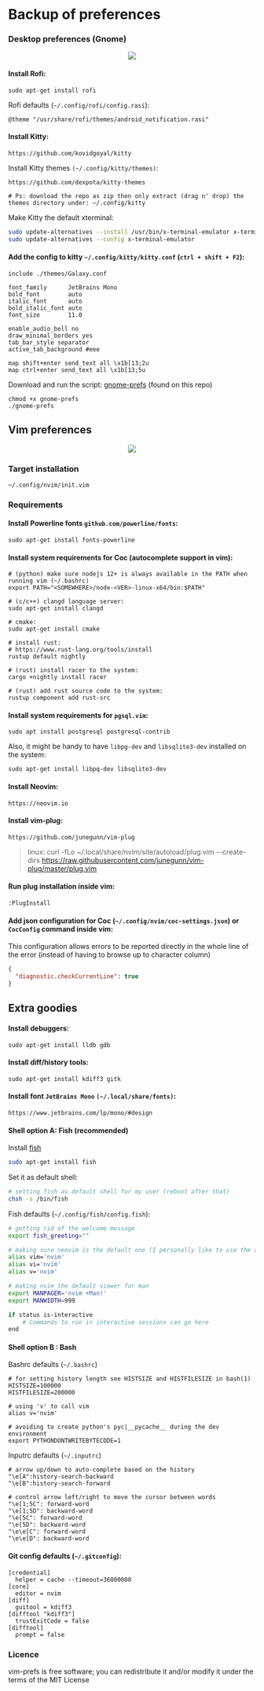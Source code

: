 # Backup of preferences

### Desktop preferences (Gnome)
<p align="center">
  <img src="data/gnome-prefs-screenshot.png?v=1"/>
</p>

#### Install Rofi:
```
sudo apt-get install rofi
```

Rofi defaults (`~/.config/rofi/config.rasi`):
```
@theme "/usr/share/rofi/themes/android_notification.rasi"
```

####  Install Kitty:
```
https://github.com/kovidgoyal/kitty
```

Install Kitty themes `(~/.config/kitty/themes)`:
```
https://github.com/dexpota/kitty-themes

# Ps: download the repo as zip then only extract (drag n' drop) the themes directory under: ~/.config/kitty
```

Make Kitty the default xterminal:
```bash
sudo update-alternatives --install /usr/bin/x-terminal-emulator x-terminal-emulator /usr/bin/kitty 50
sudo update-alternatives --config x-terminal-emulator
```

#### Add the config to kitty `~/.config/kitty/kitty.conf` (`ctrl + shift + F2`):
```
include ./themes/Galaxy.conf

font_family      JetBrains Mono
bold_font        auto
italic_font      auto
bold_italic_font auto
font_size        11.0

enable_audio_bell no
draw_minimal_borders yes
tab_bar_style separator
active_tab_background #eee

map shift+enter send_text all \x1b[13;2u
map ctrl+enter send_text all \x1b[13;5u
```

Download and run the script: [gnome-prefs](./gnome-prefs) (found on this repo)
```
chmod +x gnome-prefs
./gnome-prefs
```

## Vim preferences
<p align="center">
  <img src="data/screenshot.png?v=1"/>
</p>

### Target installation
```
~/.config/nvim/init.vim
```

### Requirements

#### Install Powerline fonts `github.com/powerline/fonts`:
```
sudo apt-get install fonts-powerline
```

#### Install system requirements for Coc (autocomplete support in vim):
```
# (python) make sure nodejs 12+ is always available in the PATH when running vim (~/.bashrc)
export PATH="<SOMEWHERE>/node-<VER>-linux-x64/bin:$PATH"

# (c/c++) clangd language server:
sudo apt-get install clangd 

# cmake:
sudo apt-get install cmake

# install rust:
# https://www.rust-lang.org/tools/install
rustup default nightly

# (rust) install racer to the system:
cargo +nightly install racer

# (rust) add rust source code to the system:
rustup component add rust-src
```

#### Install system requirements for `pgsql.vim`:
```
sudo apt install postgresql postgresql-contrib
```

Also, it might be handy to have `libpg-dev` and `libsqlite3-dev` installed on the system:
```
sudo apt-get install libpq-dev libsqlite3-dev
```

#### Install Neovim:
```
https://neovim.io
```

#### Install vim-plug:
```
https://github.com/junegunn/vim-plug
```
> linux: curl -fLo ~/.local/share/nvim/site/autoload/plug.vim --create-dirs https://raw.githubusercontent.com/junegunn/vim-plug/master/plug.vim

#### Run plug installation inside vim:
```
:PlugInstall
```

#### Add json configuration for Coc (`~/.config/nvim/coc-settings.json`) or `CocConfig` command inside vim:

This configuration allows errors to be reported directly in the whole line of the error (instead of having to browse up to character column)
```json
{
  "diagnostic.checkCurrentLine": true
}
```

## Extra goodies

#### Install debuggers:
```
sudo apt-get install lldb gdb
```

#### Install diff/history tools:
```
sudo apt-get install kdiff3 gitk
```

####  Install font `JetBrains Mono` `(~/.local/share/fonts)`:
```
https://www.jetbrains.com/lp/mono/#design
```

#### Shell option A: Fish (recommended)
Install [fish](https://fishshell.com)
```bash
sudo apt-get install fish
```

Set it as default shell:
```bash
# setting fish as default shell for my user (reboot after that)
chsh -s /bin/fish
```

Fish defaults (`~/.config/fish/config.fish`):
```bash
# getting rid of the welcome message
export fish_greeting=""

# making sure neovim is the default one (I personally like to use the alias 'v' for vim)
alias vim='nvim'
alias vi='nvim'
alias v='nvim'

# making nvim the default viewer for man
export MANPAGER='nvim +Man!'
export MANWIDTH=999

if status is-interactive
    # Commands to run in interactive sessions can go here
end
```

#### Shell option B : Bash
Bashrc defaults (`~/.bashrc`)
```
# for setting history length see HISTSIZE and HISTFILESIZE in bash(1)
HISTSIZE=100000
HISTFILESIZE=200000

# using 'v' to call vim
alias v='nvim'

# avoiding to create python's pyc|__pycache__ during the dev environment
export PYTHONDONTWRITEBYTECODE=1
```

Inputrc defaults (`~/.inputrc`)
```
# arrow up/down to auto-complete based on the history
"\e[A":history-search-backward
"\e[B":history-search-forward

# control arrow left/right to move the cursor between words
"\e[1;5C": forward-word
"\e[1;5D": backward-word
"\e[5C": forward-word
"\e[5D": backward-word
"\e\e[C": forward-word
"\e\e[D": backward-word
```

#### Git config defaults (`~/.gitconfig`):
```
[credential]
  helper = cache --timeout=36000000
[core]
  editor = nvim
[diff]
  guitool = kdiff3
[difftool "kdiff3"]
  trustExitCode = false
[difftool]
  prompt = false
```

### Licence
vim-prefs is free software; you can redistribute it and/or modify it under the terms of the MIT License
